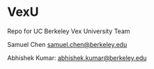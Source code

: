# VexU
Repo for UC Berkeley Vex University Team

Samuel Chen samuel.chen@berkeley.edu

Abhishek Kumar: abhishek.kumar@berkeley.edu

